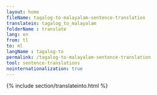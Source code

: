 ```yaml
---
layout: home
fileName: tagalog-to-malayalam-sentence-translation
translatein: tagalog_to_malayalam
folderName : translate
lang: en
from: tl
to: ml
langName : tagalog-to
permalink: /tagalog-to-malayalam-sentence-translation
tool: sentence-translations
nointernationalization: true
---
```

{% include section/translateinto.html %}
